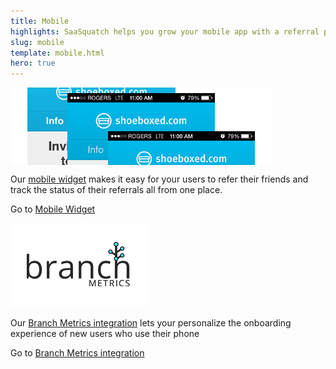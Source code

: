 ```yaml
---
title: Mobile
highlights: SaaSquatch helps you grow your mobile app with a referral program. We provide mobile widgets to engage your users, attribution to track referrals, and analytics to measure the success of your program.
slug: mobile
template: mobile.html
hero: true
---
```


<!--Referral SaaSquatch is a cross-channel referral platform with support for mobile apps, web apps, desktop apps and ecommerce websites.-->

<!-- - Referral tracking for post-install conversions-->
<!-- - In-app widgets to let your users makes referrals and track their referrals-->
<!-- - -->

<div class="row-fluid">
  <div class="span6">
    <div class="text-center" style="overflow:hidden; position: relative; height: 124px; margin-bottom: 10px;"><img src="/assets/images/mobile/mobile-widget-lg.png" style="top:-45px; position:relative;"></div>
    <p>Our <a href="/mobile/widget">mobile widget</a> makes it easy for your users to refer their friends and track the status of their referrals all from one place.</p>
    <p>Go to <a href="/mobile/widget">Mobile Widget</a></p>
    </p>
  </div>
  <div class="span6">
    <div class="text-center" >
      <img src="/assets/images/mobile/logo_branch_io.png">
    </div>
    <p>Our <a href="/mobile/branch-metrics/">Branch Metrics integration</a> lets your personalize the onboarding experience of new users who use their phone</p>
    <p>Go to <a href="/mobile/branch-metrics/">Branch Metrics integration</a></p>
  </div>

</div>